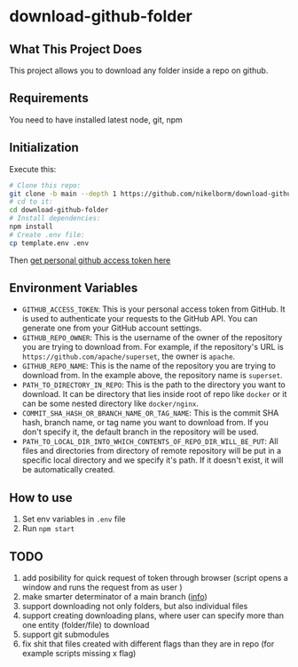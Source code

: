 # download-github-folder

## What This Project Does

This project allows you to download any folder inside a repo on github.

## Requirements

You need to have installed latest node, git, npm

## Initialization

Execute this:

```bash
# Clone this repo:
git clone -b main --depth 1 https://github.com/nikelborm/download-github-folder.git
# cd to it:
cd download-github-folder
# Install dependencies:
npm install
# Create .env file:
cp template.env .env
```

Then [get personal github access token here](https://github.com/settings/tokens)

## Environment Variables

- `GITHUB_ACCESS_TOKEN`: This is your personal access token from GitHub. It is used to authenticate your requests to the GitHub API. You can generate one from your GitHub account settings.
- `GITHUB_REPO_OWNER`: This is the username of the owner of the repository you are trying to download from. For example, if the repository's URL is `https://github.com/apache/superset`, the owner is `apache`.
- `GITHUB_REPO_NAME`: This is the name of the repository you are trying to download from. In the example above, the repository name is `superset`.
- `PATH_TO_DIRECTORY_IN_REPO`: This is the path to the directory you want to download. It can be directory that lies inside root of repo like `docker` or it can be some nested directory like `docker/nginx`.
- `COMMIT_SHA_HASH_OR_BRANCH_NAME_OR_TAG_NAME`: This is the commit SHA hash, branch name, or tag name you want to download from. If you don't specify it, the default branch in the repository will be used.
- `PATH_TO_LOCAL_DIR_INTO_WHICH_CONTENTS_OF_REPO_DIR_WILL_BE_PUT`: All files and directories from directory of remote repository will be put in a specific local directory and we specify it's path. If it doesn't exist, it will be automatically created.

## How to use

1. Set env variables in `.env` file
2. Run `npm start`

## TODO

1. add posibility for quick request of token through browser (script opens a window and runs the request from as user )
2. make smarter determinator of a main branch ([info](https://chatgpt.com/share/675f3a23-2638-800d-a5ea-3873f01aad0a))
3. support downloading not only folders, but also individual files
4. support creating downloading plans, where user can specify more than one entity (folder/file) to download
5. support git submodules
6. fix shit that files created with different flags than they are in repo (for example scripts missing x flag)
